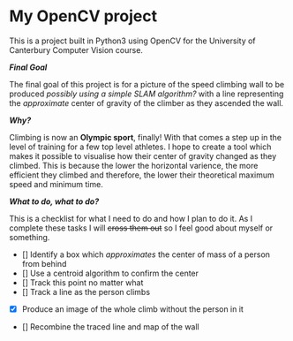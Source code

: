 # My OpenCV project

This is a project built in Python3 using OpenCV for the University of Canterbury Computer Vision course.

_**Final Goal**_

The final goal of this project is for a picture of the speed climbing wall to be produced *possibly using a simple SLAM algorithm?* with a line representing the *approximate* center of gravity of the climber as they ascended the wall.

_**Why?**_

Climbing is now an **Olympic sport**, finally! With that comes a step up in the level of training for a few top level athletes. I hope to create a tool which makes it possible to visualise how their center of gravity changed as they climbed. This is because the lower the horizontal varience, the more efficient they climbed and therefore, the lower their theoretical maximum speed and minimum time.

_**What to do, what to do?**_

This is a checklist for what I need to do and how I plan to do it. As I complete these tasks I will ~~cross them out~~ so I feel good about myself or something.

- [] Identify a box which *approximates* the center of mass of a person from behind
- [] Use a centroid algorithm to confirm the center
- [] Track this point no matter what
- [] Track a line as the person climbs
- [x] Produce an image of the whole climb without the person in it
- [] Recombine the traced line and map of the wall
